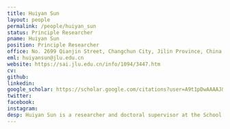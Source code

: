 ```yaml
---
title: Huiyan Sun
layout: people
permalink: /people/huiyan_sun
status: Principle Researcher
pname: Huiyan Sun
position: Principle Researcher
office: No. 2699 Qianjin Street, Changchun City, Jilin Province, China
eml: huiyansun@jlu.edu.cn
website: https://sai.jlu.edu.cn/info/1094/3447.htm
cv: 
github: 
linkedin: 
google_scholar: https://scholar.google.com/citations?user=A9t1pDwAAAAJ&hl=en
twitter: 
facebook: 
instagram: 
desp: Huiyan Sun is a researcher and doctoral supervisor at the School of Artificial Intelligence, Jilin University. She specializes in interdisciplinary research involving artificial intelligence, causal learning, and biomedicine. Over the past five years, she has published more than 20 papers as the first author or corresponding author in high-level journals such as Cancer Research, National Science Review, and ACM TKDD, as well as at top international artificial intelligence conferences. Additionally, she has co-authored books such as "Causal Inference: An Analytical and Practical Approach" and "Medical Informatics". In terms of research projects, Huiyan Sun has led two projects funded by the National Natural Science Foundation of China, the Jilin Province Excellent Youth Fund Project, and one organized research project at Jilin University. Her academic achievements have been widely recognized, earning her the ACM SIGBIO CHINA 2022 Rising Star Award and the second prize of the 2020 National Business Technology Progress Award. Huiyan Sun also holds several academic positions, including a standing committee member of the Systems Biology Special Committee of the Chinese Society for Bioinformatics (in preparation), a member of the Bioinformatics Special Committee of the Chinese Computer Federation, and a director of the Jilin Province Artificial Intelligence Society.
---
```


